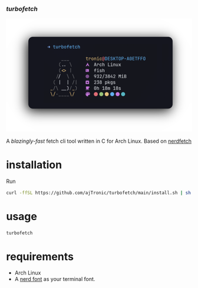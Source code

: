 ### _turbofetch_
![Turbofetch output](images/turbofetch.png)

A _blazingly-fast_ fetch cli tool written in C for Arch Linux. Based on [nerdfetch](https://github.com/ThatOneCalculator/NerdFetch)

# installation
Run
```bash
curl -ffSL https://github.com/ajTronic/turbofetch/main/install.sh | sh
```

# usage
```bash
turbofetch
```

# requirements
- Arch Linux
- A [nerd font](https://www.nerdfonts.com/) as your terminal font.
